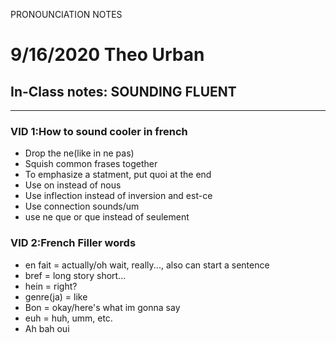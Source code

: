 PRONOUNCIATION NOTES

# 9/16/2020 Theo Urban
## In-Class notes: SOUNDING FLUENT
***

### VID 1:How to sound cooler in french
 - Drop the ne(like in ne pas)
 - Squish common frases together
 - To emphasize a statment, put quoi at the end
 - Use on instead of nous
 - Use inflection instead of inversion and est-ce
 - Use connection sounds/um
 - use ne que or que instead of seulement

### VID 2:French Filler words
 - en fait = actually/oh wait, really..., also can start a sentence
 - bref = long story short...
 - hein = right?
 - genre(ja) = like
 - Bon = okay/here's what im gonna say
 - euh = huh, umm, etc.
 - Ah bah oui 